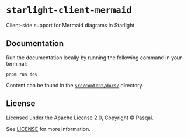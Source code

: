 # `starlight-client-mermaid`

Client-side support for Mermaid diagrams in Starlight

## Documentation

Run the documentation locally by running the following command in your terminal:

```shell
pnpm run dev
```

Content can be found in the [`src/content/docs/`](./src/content/docs/) directory.

## License

Licensed under the Apache License 2.0, Copyright © Pasqal.

See [LICENSE](/LICENSE) for more information.
